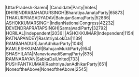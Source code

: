  
|UttarPradesh-Sareni|
|Candidate|Party|Votes|
|DHIRENDRABAHADURSINGH|BharatiyaJanataParty|65873|
|THAKURPRASADYADAV|BahujanSamajParty|52866|
|ASHOKKUMARSINGH|IndianNationalCongress|42232|
|DEVENDRAPRATAPSINGH|SamajwadiParty|32792|
|HORILAL|Independent|2036|
|ASHOKKUMAR|Independent|1154|
|RATNAPANDEY|RashtriyaLokDal|1139|
|RAMBAHADUR|JanAdhikarParty|1048|
|KAMLESHKUMAR|BahujanMuktiParty|954|
|SHASHILATA|ManavtawadiSamajParty|835|
|RAMNARAYAN|SabkaDalUnited|733|
|PUSHPANTKUMAR|RashtriyaJanAdhikarParty|651|
|NoneoftheAbove|NoneoftheAbove|2545|
